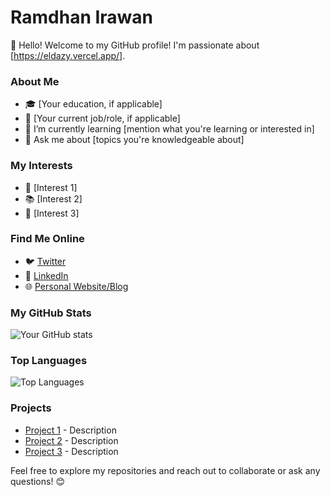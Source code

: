 # Ramdhan Irawan

👋 Hello! Welcome to my GitHub profile! I'm passionate about [https://eldazy.vercel.app/].

### About Me

- 🎓 [Your education, if applicable]
- 💼 [Your current job/role, if applicable]
- 🌱 I’m currently learning [mention what you're learning or interested in]
- 💬 Ask me about [topics you're knowledgeable about]

### My Interests

- 🚀 [Interest 1]
- 📚 [Interest 2]
- 🎨 [Interest 3]

### Find Me Online

- 🐦 [Twitter](https://twitter.com/your_username)
- 💼 [LinkedIn](https://linkedin.com/in/your_username)
- 🌐 [Personal Website/Blog](https://yourwebsite.com)

### My GitHub Stats

![Your GitHub stats](https://github-readme-stats.vercel.app/api?username=your_username&show_icons=true&theme=radical)

### Top Languages

![Top Languages](https://github-readme-stats.vercel.app/api/top-langs/?username=your_username&layout=compact&theme=radical)

### Projects

- [Project 1](https://github.com/your_username/project1) - Description
- [Project 2](https://github.com/your_username/project2) - Description
- [Project 3](https://github.com/your_username/project3) - Description

Feel free to explore my repositories and reach out to collaborate or ask any questions! 😊
